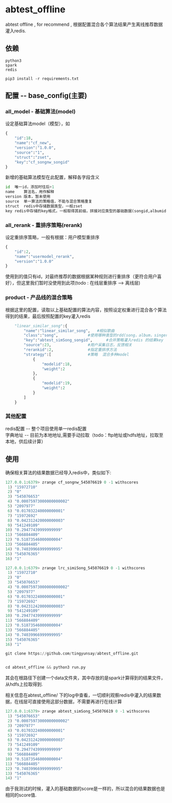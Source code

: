 # abtest_offline
abtest offline , for recommend , 根据配置混合各个算法结果产生离线推荐数据灌入redis.
## 依赖 
```
python3
spark
redis

pip3 install -r requirements.txt
```
## 配置 --  base_config(主要)
### all_model - 基础算法(model)
设定基础算法model（模型），如
```python
{
	"id":18,
	"name":"cf_new",
	"version":"1.0.0",
	"source":"1",
	"struct":"zset",
	"key":"cf_songnw_songid"
}
```
新增的基础算法模型在此配置，解释各字段含义
```python
id	唯一id，添加时往后+1
name	算法名，用作解释
version	版本，暂未使用
source	单一算法的策略值，不能与混合策略重复
struct	redis中存储数据类型，一般zset
key	redis中存储的key格式，一般取得其前缀，拼接对应类型的基础数据(songid,albumid,singerid)
```
### all_rerank - 重排序策略(rerank)
设定重排序策略，一般有根据：用户模型重排序
```python
{
    "id":2,
    "name":"usermodel_rerank",
    "version":"1.0.0"
}
```
使用到的值只有id，对最终推荐的数据根据某种规则进行重排序（更符合用户喜好），但这里我们暂时没使用到此项(todo : 在线层重排序 --> 离线层)
### product - 产品线的混合策略
根据这里的配置，读取以上基础配置的算法内容，按照设定权重进行混合各个算法得到的结果，最后按照配置的key灌入redis
```python
    "linear_similar_song":{
		"name":"linear_similar_song", 	#相似歌曲
        "class":"song",				#使用哪种类型的rdd(song，album，singer)，基础数据
        "key":"abtest_simSong_songid", 		#合并策略灌入redis 的结果key
        "source":23,				#用户采集日志，反馈相关
        "rerankid":2,				#指定重排序方法
        "strategy":[				#策略  混合多种model
            {
                "modelid":18,
                "weight":2
            },
            {
                "modelid":19,
                "weight":2
            }
        ]
    }
```
### 其他配置
redis配置 	--	整个项目使用单一redis配置  
字典地址	       --      目前为本地地址,需要手动拉取（todo：ftp地址或hdfs地址，拉取至本地，供后续计算）

## 使用
确保相关算法的结果数据已经导入redis中，类似如下:
```python
127.0.0.1:6379> zrange cf_songnw_545076619 0 -1 withscores
 1) "15972710"
 2) "0"
 3) "545076653"
 4) "0.00075973000000000002"
 5) "2097977"
 6) "0.017032240000000001"
 7) "15972692"
 8) "0.042312420000000003"
 9) "541249109"
10) "0.29477439999999999"
11) "566884409"
12) "0.51873546000000004"
13) "566884405"
14) "0.74039966999999995"
15) "545076365"
16) "1"

127.0.0.1:6379> zrange lrc_simiSong_545076619 0 -1 withscores
 1) "15972710"
 2) "0"
 3) "545076653"
 4) "0.00075973000000000002"
 5) "2097977"
 6) "0.017032240000000001"
 7) "15972692"
 8) "0.042312420000000003"
 9) "541249109"
10) "0.29477439999999999"
11) "566884409"
12) "0.51873546000000004"
13) "566884405"
14) "0.74039966999999995"
15) "545076365"
16) "1"
```

```python
git clone https://github.com/tingyunsay/abtest_offline.git


cd abtest_offline && python3 run.py
```
其会在根路径下创建一个data文件夹，其中存放的是spark计算得到的结果文件，从hdfs上拉取得到.  
  
相关信息在abtest_offline/ 下的log中查看，一切顺利观察redis中灌入的结果数据，在线层可直接使用这部分数据，不需要再进行在线计算
```python
127.0.0.1:6379> zrange abtest_simSong_545076619 0 -1 withscores
 1) "545076653"
 2) "0.00075973000000000002"
 3) "2097977"
 4) "0.017032240000000001"
 5) "15972692"
 6) "0.042312420000000003"
 7) "541249109"
 8) "0.29477439999999999"
 9) "566884409"
10) "0.51873546000000004"
11) "566884405"
12) "0.74039966999999995"
13) "545076365"
14) "1"
```
由于我测试的时候，灌入的基础数据的score是一样的，所以混合的结果数据也是相同的score值.

